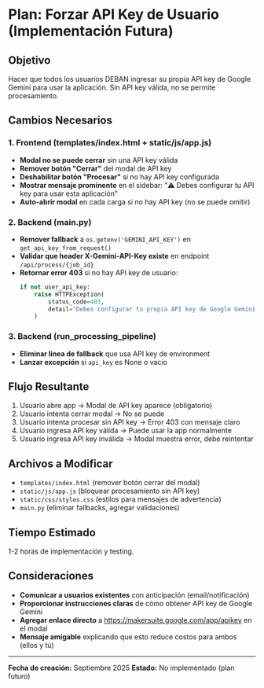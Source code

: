 # Plan: Forzar API Key de Usuario (Implementación Futura)

## Objetivo
Hacer que todos los usuarios DEBAN ingresar su propia API key de Google Gemini para usar la aplicación. Sin API key válida, no se permite procesamiento.

## Cambios Necesarios

### 1. Frontend (templates/index.html + static/js/app.js)
- **Modal no se puede cerrar** sin una API key válida
- **Remover botón "Cerrar"** del modal de API key
- **Deshabilitar botón "Procesar"** si no hay API key configurada
- **Mostrar mensaje prominente** en el sidebar: "⚠️ Debes configurar tu API key para usar esta aplicación"
- **Auto-abrir modal** en cada carga si no hay API key (no se puede omitir)

### 2. Backend (main.py)
- **Remover fallback** a `os.getenv('GEMINI_API_KEY')` en `get_api_key_from_request()`
- **Validar que header X-Gemini-API-Key existe** en endpoint `/api/process/{job_id}`
- **Retornar error 403** si no hay API key de usuario:
  ```python
  if not user_api_key:
      raise HTTPException(
          status_code=403,
          detail="Debes configurar tu propia API key de Google Gemini para usar esta aplicación"
      )
  ```

### 3. Backend (run_processing_pipeline)
- **Eliminar línea de fallback** que usa API key de environment
- **Lanzar excepción** si `api_key` es None o vacío

## Flujo Resultante
1. Usuario abre app → Modal de API key aparece (obligatorio)
2. Usuario intenta cerrar modal → No se puede
3. Usuario intenta procesar sin API key → Error 403 con mensaje claro
4. Usuario ingresa API key válida → Puede usar la app normalmente
5. Usuario ingresa API key inválida → Modal muestra error, debe reintentar

## Archivos a Modificar
- `templates/index.html` (remover botón cerrar del modal)
- `static/js/app.js` (bloquear procesamiento sin API key)
- `static/css/styles.css` (estilos para mensajes de advertencia)
- `main.py` (eliminar fallbacks, agregar validaciones)

## Tiempo Estimado
1-2 horas de implementación y testing.

## Consideraciones
- **Comunicar a usuarios existentes** con anticipación (email/notificación)
- **Proporcionar instrucciones claras** de cómo obtener API key de Google Gemini
- **Agregar enlace directo** a https://makersuite.google.com/app/apikey en el modal
- **Mensaje amigable** explicando que esto reduce costos para ambos (ellos y tú)

---

**Fecha de creación:** Septiembre 2025
**Estado:** No implementado (plan futuro)
